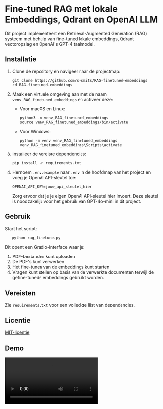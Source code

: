 # Fine-tuned RAG met lokale Embeddings, Qdrant en OpenAI LLM

Dit project implementeert een Retrieval-Augmented Generation (RAG) systeem met behulp van fine-tuned lokale embeddings, Qdrant vectoropslag en OpenAI's GPT-4 taalmodel.

## Installatie

1. Clone de repository en navigeer naar de projectmap:
   ```
   git clone https://github.com/s-smits/RAG-finetuned-embeddings
   cd RAG-finetuned-embeddings
   ```

2. Maak een virtuele omgeving aan met de naam `venv_RAG_finetuned_embeddings` en activeer deze:
   - Voor macOS en Linux:
     ```
     python3 -m venv_RAG_finetuned_embeddings
     source venv_RAG_finetuned_embeddings/bin/activate
     ```
   - Voor Windows:
     ```
     python -m venv venv_RAG_finetuned_embeddings
     venv_RAG_finetuned_embeddings\Scripts\activate
     ```

3. Installeer de vereiste dependencies:
   ```
   pip install -r requirements.txt
   ```

4. Hernoem `.env.example` naar `.env` in de hoofdmap van het project en voeg je OpenAI API-sleutel toe:
   ```
   OPENAI_API_KEY=jouw_api_sleutel_hier
   ```

   Zorg ervoor dat je je eigen OpenAI API-sleutel hier invoert. Deze sleutel is noodzakelijk voor het gebruik van GPT-4o-mini in dit project.

## Gebruik

Start het script:
```
   python rag_finetune.py
```

Dit opent een Gradio-interface waar je:
1. PDF-bestanden kunt uploaden
2. De PDF's kunt verwerken
3. Het fine-tunen van de embeddings kunt starten
4. Vragen kunt stellen op basis van de verwerkte documenten terwijl de gefine-tunede embeddings gebruikt worden.

## Vereisten

Zie `requirements.txt` voor een volledige lijst van dependencies.

## Licentie

[MIT-licentie](LICENSE)

## Demo
<video src="https://github.com/user-attachments/assets/b854534c-fcd4-44af-b907-94c309552709" controls="controls" style="max-width: 730px;">
</video>
